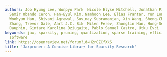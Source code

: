 ```yaml
---
authors: Joo Hyung Lee, Wonpyo Park, Nicole Elyse Mitchell, Jonathan Pilault, Johan
  Samir Obando Ceron, Han-Byul Kim, Namhoon Lee, Elias Frantar, Yun Long, Amir Yazdanbakhsh,
  Woohyun Han, Shivani Agrawal, Suvinay Subramanian, Xin Wang, Sheng-Chun Kao, Xingyao
  Zhang, Trevor Gale, Aart J.C. Bik, Milen Ferev, Zhonglin Han, Hong-Seok Kim, Yann
  Dauphin, Gintare Karolina Dziugaite, Pablo Samuel Castro, Utku Evci
keywords: jax, sparsity, pruning, quantization, sparse training, efficiency, library,
  software
link: https://openreview.net/forum?id=H2rCZCfXkS
title: 'Jaxpruner: A Concise Library for Sparsity Research'
---
```

